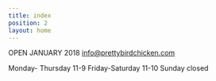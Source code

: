 ```yaml
---
title: index
position: 2
layout: home
---
```


OPEN  JANUARY 2018
info@prettybirdchicken.com

Monday- Thursday 11-9
Friday-Saturday 11-10
Sunday closed